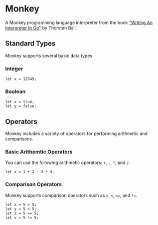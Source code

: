 # Monkey

A Monkey programming language interpreter from the book ["Writing An Interpreter In Go"](https://interpreterbook.com/) by Thorsten Ball.

## Standard Types

Monkey supports several basic data types.

### Integer

```
let x = 12345;
```

### Boolean

```
let x = true;
let y = false;
```

## Operators

Monkey includes a variety of operators for performing arithmetic and comparisons.

### Basic Arithemtic Operators

You can use the following arithmetic operators: `+`, `-`, `*`, and `/`.

```
let x = 1 + 2 - 3 * 4;
```

### Comparison Operators

Monkey supports comparison operators such as `>`, `<`, `==`, and `!=`.

```
let x = 5 > 5;
let y = 5 < 5;
let z = 5 == 5;
let v = 5 != 5;
```
